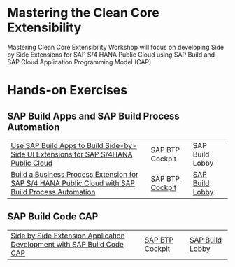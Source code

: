 # Mastering the Clean Core Extensibility
Mastering Clean Core Extensibility Workshop will focus on developing Side by Side Extensions for SAP S/4 HANA Public Cloud using SAP Build and SAP Cloud Application Programming Model (CAP)


# Hands-on Exercises

## SAP Build Apps and SAP Build Process Automation
|  | | | 
| ----------- | ----------- | ----------- |
|[Use SAP Build Apps to Build Side-by-Side UI Extensions for SAP S/4HANA Public Cloud](../../build-apps/README.md) | SAP BTP Cockpit | SAP Build Lobby|
|[Build a Business Process Extension for SAP S/4 HANA  Public Cloud with SAP Build Process Automation](../../build-process-automation/README.md)|[SAP BTP Cockpit](https://emea.cockpit.btp.cloud.sap/cockpit/?idp=pesworkshops.accounts.ondemand.com#/globalaccount/a9030b2a-ed51-438e-9166-241ce6c0291d/subaccount/643ae448-ea81-4fea-8d95-fb010e4d9f50Old) | [SAP Build Lobby](https://pw-build-hands-on.eu10.build.cloud.sap/lobby)|


## SAP Build Code CAP
|  | | | 
| ----------- | ----------- | ----------- |
| [Side by Side Extension Application Development with SAP Build Code CAP](../../build-code/README.md) | [SAP BTP Cockpit](https://apac.cockpit.btp.cloud.sap/cockpit/#/globalaccount/a9030b2a-ed51-438e-9166-241ce6c0291d/subaccount/4c1ebe70-43f2-4a82-83c1-c85da24c7fba/subaccountoverview) | [SAP Build Lobby](https://pes-handson.eu10.build.cloud.sap/lobby)|
